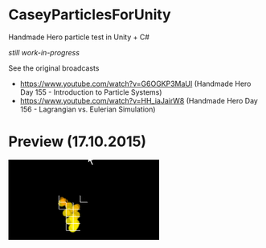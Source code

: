 # CaseyParticlesForUnity
Handmade Hero particle test in Unity + C# 

*still work-in-progress*

See the original broadcasts
- https://www.youtube.com/watch?v=G6OGKP3MaUI (Handmade Hero Day 155 - Introduction to Particle Systems)
- https://www.youtube.com/watch?v=HH_iaJairW8 (Handmade Hero Day 156 - Lagrangian vs. Eulerian Simulation)

# Preview (17.10.2015)

![gif](https://raw.githubusercontent.com/unitycoder/GitImageDump/master/gifs/particle_simulation_fountain_unity3D_1.gif)
